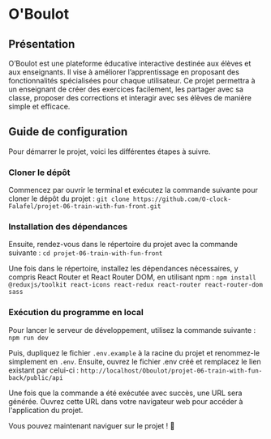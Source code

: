 # O'Boulot

## Présentation

O’Boulot est une plateforme éducative interactive destinée aux élèves et aux enseignants. Il vise à améliorer l’apprentissage en proposant des fonctionnalités spécialisées pour chaque utilisateur. Ce projet permettra à un enseignant de créer des exercices facilement, les partager avec sa classe, proposer des corrections et interagir avec ses élèves de manière simple et efficace.

## Guide de configuration

Pour démarrer le projet, voici les différentes étapes à suivre.

### Cloner le dépôt

Commencez par ouvrir le terminal et exécutez la commande suivante pour cloner le dépôt du projet : `git clone https://github.com/O-clock-Falafel/projet-06-train-with-fun-front.git`

### Installation des dépendances

Ensuite, rendez-vous dans le répertoire du projet avec la commande suivante : `cd projet-06-train-with-fun-front`

Une fois dans le répertoire, installez les dépendances nécessaires, y compris React Router et React Router DOM, en utilisant npm : `npm install @reduxjs/toolkit react-icons react-redux react-router react-router-dom sass`

### Exécution du programme en local

Pour lancer le serveur de développement, utilisez la commande suivante : `npm run dev`

Puis, dupliquez le fichier `.env.example` à la racine du projet et renommez-le simplement en `.env`. Ensuite, ouvrez le fichier .env  créé et remplacez le lien existant par celui-ci : `http://localhost/Oboulot/projet-06-train-with-fun-back/public/api`

Une fois que la commande a été exécutée avec succès, une URL sera générée. Ouvrez cette URL dans votre navigateur web pour accéder à l'application du projet.

Vous pouvez maintenant naviguer sur le projet ! 🎉
